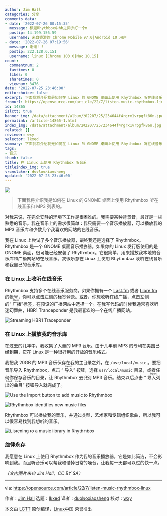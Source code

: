```yaml
---
author: Jim Hall
categories: 分享
comments_data:
- date: '2022-07-26 00:15:35'
  message: 标题Rhythbox中hb之间少打一个m
  postip: 14.199.156.59
  username: 来自香港的 Chrome Mobile 97.0|Android 10 用户
- date: '2022-07-26 07:19:56'
  message: 谢谢！！
  postip: 222.128.6.151
  username: linux [Chrome 103.0|Mac 10.15]
count:
  commentnum: 2
  favtimes: 0
  likes: 0
  sharetimes: 0
  viewnum: 3476
date: '2022-07-25 23:46:00'
editorchoice: false
excerpt: 下面我将介绍我是如何在 Linux 的 GNOME 桌面上使用 Rhythmbox 听在线音乐和 MP3 列表的。
fromurl: https://opensource.com/article/22/7/listen-music-rhythmbox-linux
id: 14865
islctt: true
banner_img: /data/attachment/album/202207/25/234644f4rgrx1vrpgfk86n.jpg
permalink: /article-14865-1.html
index_img: /data/attachment/album/202207/25/234644f4rgrx1vrpgfk86n.jpg.thumb.jpg
related: []
reviewer: wxy
selector: lkxed
summary: 下面我将介绍我是如何在 Linux 的 GNOME 桌面上使用 Rhythmbox 听在线音乐和 MP3 列表的。
tags:
- 音乐
thumb: false
title: 在 Linux 上使用 Rhythmbox 听音乐
titleindex_img: true
translator: duoluoxiaosheng
updated: '2022-07-25 23:46:00'
---
```


![](/data/attachment/album/202207/25/234644f4rgrx1vrpgfk86n.jpg)



> 
> 下面我将介绍我是如何在 Linux 的 GNOME 桌面上使用 Rhythmbox 听在线音乐和 MP3 列表的。
> 
> 
> 


对我来说，在完全安静的环境下工作是很困难的。我需要某种背景音，最好是一些熟悉的音乐。我在音乐上的需求很简单：我只需要一个音乐播放器，可以播放我的 MP3 音乐库和少数几个我喜欢的网站的在线音乐。


我在 Linux 上尝试了多个音乐播放器，最终我还是选择了 Rhythmbox。 Rhythmbox 是一个 GNOME 桌面音乐播放器。如果你的 Linux 发行版使用的是 GNOME 桌面，很可能已经安装了 Rhythmbox。它很简单，用来播放我本地的音乐库和广播网站的在线音乐。我很乐意在 Linux 上使用 Rhythmbox 收听在线音乐和我自己的音乐库。


### 在 Linux 上收听在线音乐


Rhythmbox 支持多个在线音乐服务商。如果你拥有一个 [Last.fm](http://Last.fm) 或者 [Libre.fm](http://Libre.fm) 的帐号，你可以点击左侧的标签登录。或者，你想收听在线广播，点击左侧的“<ruby> 广播 <rt>  Radio </rt></ruby>”标签，在预设的广播网站中选择一个。在我写代码的时候我通常喜欢听迷幻舞曲，HBR1 Tranceponder 是我最喜欢的一个在线广播网站。


![Streaming HBR1 Traceponder](/data/attachment/album/202207/25/234651q8h87gngmhgzn46g.png)


### 在 Linux 上播放我的音乐库


在过去的几年中，我收集了大量的 MP3 音乐。由于几年前 MP3 的专利在美国已经到期，它在 Linux 是一种很好用的开放的音乐格式。


我把我 20GB 的 MP3 音乐保存在我的主目录之外，在 `/usr/local/music` 。要把音乐导入 Rhythmbox，点击 “<ruby> 导入 <rt>  Import </rt></ruby>” 按钮，选择 `usr/local/music` 目录，或者任何你保存音乐的目录，让 Rhythmbox 去识别 MP3 音乐。结束以后点击 “<ruby> 导入列出的曲目 <rt>  Import listed tracks </rt></ruby>” 按钮导入就完成了。


![Use the Import button to add music to Rhythmbox](/data/attachment/album/202207/25/234651s0b3p3d7zrkb3353.png)


![Rhythmbox identifies new music files](/data/attachment/album/202207/25/234652kajlc4wmmll0lljj.png)


Rhythmbox 可以播放我的音乐，并通过类型，艺术家和专辑组织歌曲，所以我可以很容易找到我想听的音乐。


![Listening to a music library in Rhythmbox](/data/attachment/album/202207/25/234652nfi4fzbj4caaq04r.png)


### 旋律永存


我愿意在 Linux 上使用 Rhythmbox 作为我的音乐播放器，它是如此简洁，不会影响到我。而且听音乐可以帮我和谐掉日常的噪音，让我每一天都可以过的快一点。


*（文内图片来自 Jim Hall，CC BY SA）*




---


via: <https://opensource.com/article/22/7/listen-music-rhythmbox-linux>


作者：[Jim Hall](https://opensource.com/users/jim-hall) 选题：[lkxed](https://github.com/lkxed) 译者：[duoluoxiaosheng](https://github.com/duoluoxiaosheng) 校对：[wxy](https://github.com/wxy)


本文由 [LCTT](https://github.com/LCTT/TranslateProject) 原创编译，[Linux中国](https://linux.cn/) 荣誉推出